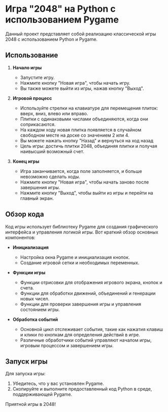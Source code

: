 # Игра "2048" на Python с использованием Pygame

Данный проект представляет собой реализацию классической игры 2048 с использованием Python и Pygame.

## Использование

1. **Начало игры**
   - Запустите игру.
   - Нажмите кнопку "Новая игра", чтобы начать игру.
   - Вы также можете выйти из игры, нажав кнопку "Выход".

2. **Игровой процесс**
   - Используйте стрелки на клавиатуре для перемещения плиток: вверх, вниз, влево или вправо.
   - Плитки с одинаковыми числами объединяются, когда они соприкасаются.
   - На каждом ходу новая плитка появляется в случайном свободном месте на доске со значением 2 или 4.
   - Вы можете нажать кнопку "Назад" и вернуться на ход назад
   - Цель игры: достичь плитки 2048, объединяя плитки и получая наивысший возможный счет.

3. **Конец игры**
   - Игра заканчивается, когда поле заполняется, и больше невозможно сделать ходы.
   - Нажмите кнопку "Новая игра", чтобы начать заново после завершения игры.
   - Нажмите кнопку "Выход", чтобы выйти из игры и перейти на главный экран.

## Обзор кода

Код игры использует библиотеку Pygame для создания графического интерфейса и управления логикой игры. Вот краткий обзор основных компонентов:

- **Инициализация**
  - Настройка окна Pygame и инициализация кнопок.
  - Создание игровой сетки и необходимых переменных.

- **Функции игры**
  - Функции отрисовки для отображения игрового экрана, кнопок и счета.
  - Функции для обработки движений, объединений и генерации новых чисел.
  - Функции для проверки завершения игры и управления состоянием игры.

- **Обработка событий**
  - Основной цикл отслеживает события, такие как нажатия клавиш и клики по кнопкам для определения действий в игре.
  - Различные обработчики событий управляют началом игры, игровым процессом и завершением игры.

## Запуск игры

Для запуска игры:
1. Убедитесь, что у вас установлен Pygame.
2. Скопируйте и выполните предоставленный код Python в среде, поддерживающей Pygame.

Приятной игры в 2048!
